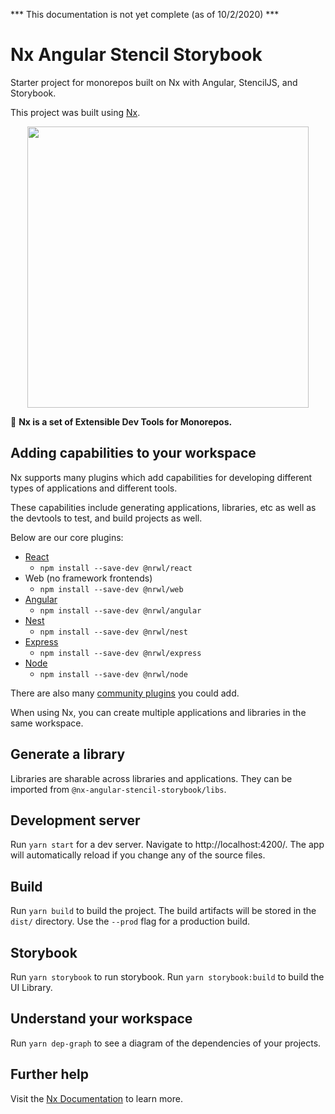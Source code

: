 *** This documentation is not yet complete (as of 10/2/2020) ***

# Nx Angular Stencil Storybook
Starter project for monorepos built on Nx with Angular, StencilJS, and Storybook.

This project was built using [Nx](https://nx.dev).

<p align="center"><img src="https://raw.githubusercontent.com/nrwl/nx/master/images/nx-logo.png" width="450"></p>

🔎 **Nx is a set of Extensible Dev Tools for Monorepos.**

## Adding capabilities to your workspace

Nx supports many plugins which add capabilities for developing different types of applications and different tools.

These capabilities include generating applications, libraries, etc as well as the devtools to test, and build projects as well.

Below are our core plugins:

- [React](https://reactjs.org)
  - `npm install --save-dev @nrwl/react`
- Web (no framework frontends)
  - `npm install --save-dev @nrwl/web`
- [Angular](https://angular.io)
  - `npm install --save-dev @nrwl/angular`
- [Nest](https://nestjs.com)
  - `npm install --save-dev @nrwl/nest`
- [Express](https://expressjs.com)
  - `npm install --save-dev @nrwl/express`
- [Node](https://nodejs.org)
  - `npm install --save-dev @nrwl/node`

There are also many [community plugins](https://nx.dev/nx-community) you could add.

When using Nx, you can create multiple applications and libraries in the same workspace.

## Generate a library

Libraries are sharable across libraries and applications. They can be imported from `@nx-angular-stencil-storybook/libs`.

## Development server

Run `yarn start` for a dev server. Navigate to http://localhost:4200/. The app will automatically reload if you change any of the source files.

## Build

Run `yarn build` to build the project. The build artifacts will be stored in the `dist/` directory. Use the `--prod` flag for a production build.

## Storybook

Run `yarn storybook` to run storybook.
Run `yarn storybook:build` to build the UI Library. 

## Understand your workspace

Run `yarn dep-graph` to see a diagram of the dependencies of your projects.

## Further help

Visit the [Nx Documentation](https://nx.dev) to learn more.
